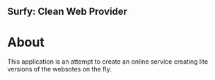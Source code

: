Surfy: Clean Web Provider
-------------------------

# About

This application is an attempt to create an online service creating lite versions of the websotes on the fly.

